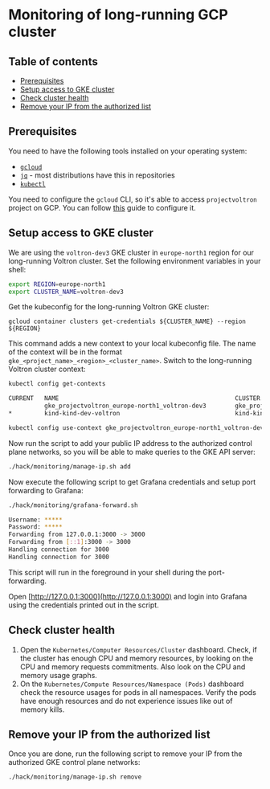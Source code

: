 # Monitoring of long-running GCP cluster

## Table of contents
<!-- toc -->
- [Prerequisites](#prerequisites)
- [Setup access to GKE cluster](#setup-access-to-gke-cluster)
- [Check cluster health](#check-cluster-health)
- [Remove your IP from the authorized list](#remove-your-ip-from-the-authorized-list)
<!-- tocstop -->

## Prerequisites

You need to have the following tools installed on your operating system:

- [`gcloud`](https://cloud.google.com/sdk/docs/install)
- [`jq`](https://stedolan.github.io/jq/download/) - most distributions have this in repositories
- [`kubectl`](https://kubernetes.io/docs/tasks/tools/)

You need to configure the `gcloud` CLI, so it's able to access `projectvoltron` project on GCP. You can follow [this](https://cloud.google.com/sdk/docs/authorizing) guide to configure it.

## Setup access to GKE cluster

We are using the `voltron-dev3` GKE cluster in `europe-north1` region for our long-running Voltron cluster. Set the following environment variables in your shell:
```bash
export REGION=europe-north1
export CLUSTER_NAME=voltron-dev3
```

Get the kubeconfig for the long-running Voltron GKE cluster:
```
gcloud container clusters get-credentials ${CLUSTER_NAME} --region ${REGION}
```

This command adds a new context to your local kubeconfig file. The name of the context will be in the format `gke_<project_name>_<region>_<cluster_name>`. Switch to the long-running Voltron cluster context:
```bash
kubectl config get-contexts
```
```bash
CURRENT   NAME                                                 CLUSTER                                              AUTHINFO                                             NAMESPACE
          gke_projectvoltron_europe-north1_voltron-dev3        gke_projectvoltron_europe-north1_voltron-dev3        gke_projectvoltron_europe-north1_voltron-dev3        
*         kind-kind-dev-voltron                                kind-kind-dev-voltron                                kind-kind-dev-voltron
```
```bash
kubectl config use-context gke_projectvoltron_europe-north1_voltron-dev3
```

Now run the script to add your public IP address to the authorized control plane networks, so you will be able to make queries to the GKE API server:
```bash
./hack/monitoring/manage-ip.sh add
```

Now execute the following script to get Grafana credentials and setup port forwarding to Grafana:
```bash
./hack/monitoring/grafana-forward.sh 
```
```bash
Username: *****
Password: *****
Forwarding from 127.0.0.1:3000 -> 3000
Forwarding from [::1]:3000 -> 3000
Handling connection for 3000
Handling connection for 3000
```

This script will run in the foreground in your shell during the port-forwarding.

Open [http://127.0.0.1:3000](http://127.0.0.1:3000) and login into Grafana using the credentials printed out in the script.

## Check cluster health

1. Open the `Kubernetes/Computer Resources/Cluster` dashboard. Check, if the cluster has enough CPU and memory resources, by looking on the CPU and memory requests commitments. Also look on the CPU and memory usage graphs.
2. On the `Kubernetes/Compute Resources/Namespace (Pods)` dashboard check the resource usages for pods in all namespaces. Verify the pods have enough resources and do not experience issues like out of memory kills.

## Remove your IP from the authorized list

Once you are done, run the following script to remove your IP from the authorized GKE control plane networks:
```bash
./hack/monitoring/manage-ip.sh remove
```
